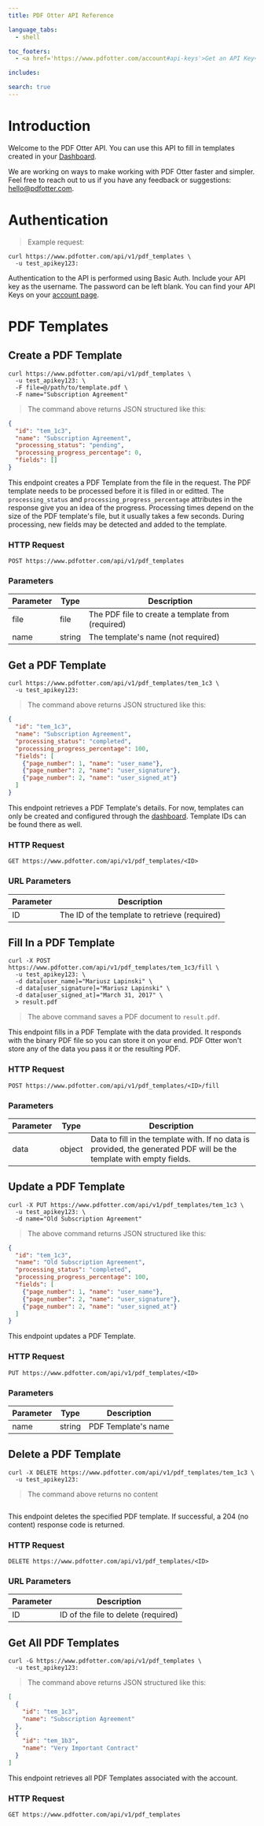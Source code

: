 ```yaml
---
title: PDF Otter API Reference

language_tabs:
  - shell

toc_footers:
  - <a href='https://www.pdfotter.com/account#api-keys'>Get an API Key</a>

includes:

search: true
---
```


# Introduction

Welcome to the PDF Otter API. You can use this API to fill in templates created in your [Dashboard](https://www.pdfotter.com/pdf_templates).

We are working on ways to make working with PDF Otter faster and simpler. Feel free to reach out to us if you have any feedback or suggestions: [hello@pdfotter.com](mailto:hello@pdfotter.com).

# Authentication

> Example request:

```shell
curl https://www.pdfotter.com/api/v1/pdf_templates \
  -u test_apikey123:
```

Authentication to the API is performed using Basic Auth. Include your API key as the username. The password can be left blank. You can find your API Keys on your [account page](https://www.pdfotter.com/account#api-keys).

# PDF Templates

## Create a PDF Template

```shell
curl https://www.pdfotter.com/api/v1/pdf_templates \
  -u test_apikey123: \
  -F file=@/path/to/template.pdf \
  -F name="Subscription Agreement"
```

> The command above returns JSON structured like this:

```json
{
  "id": "tem_1c3",
  "name": "Subscription Agreement",
  "processing_status": "pending",
  "processing_progress_percentage": 0,
  "fields": []
}
```

This endpoint creates a PDF Template from the file in the request. The PDF template needs to be processed before it is filled in or editted. The `processing_status` and `processing_progress_percentage` attributes in the response give you an idea of the progress. Processing times depend on the size of the PDF template's file, but it usually takes a few seconds. During processing, new fields may be detected and added to the template.

### HTTP Request

`POST https://www.pdfotter.com/api/v1/pdf_templates`

### Parameters

Parameter | Type |Description
--------- | ---- | -----------
file | file | The PDF file to create a template from (required)
name | string | The template's name (not required)


## Get a PDF Template

```shell
curl https://www.pdfotter.com/api/v1/pdf_templates/tem_1c3 \
  -u test_apikey123:
```

> The command above returns JSON structured like this:

```json
{
  "id": "tem_1c3",
  "name": "Subscription Agreement",
  "processing_status": "completed",
  "processing_progress_percentage": 100,
  "fields": [
    {"page_number": 1, "name": "user_name"},
    {"page_number": 2, "name": "user_signature"},
    {"page_number": 2, "name": "user_signed_at"}
  ]
}
```

This endpoint retrieves a PDF Template's details. For now, templates can only be created and configured through the [dashboard](https://www.pdfotter.com/pdf_templates). Template IDs can be found there as well.

### HTTP Request

`GET https://www.pdfotter.com/api/v1/pdf_templates/<ID>`

### URL Parameters

Parameter | Description
--------- | -----------
ID | The ID of the template to retrieve (required)

## Fill In a PDF Template

```shell
curl -X POST https://www.pdfotter.com/api/v1/pdf_templates/tem_1c3/fill \
  -u test_apikey123: \
  -d data[user_name]="Mariusz Lapinski" \
  -d data[user_signature]="Mariusz Lapinski" \
  -d data[user_signed_at]="March 31, 2017" \
  > result.pdf
```

> The above command saves a PDF document to `result.pdf`.

This endpoint fills in a PDF Template with the data provided. It responds with the binary PDF file so you can store it on your end. PDF Otter won't store any of the data you pass it or the resulting PDF.

### HTTP Request

`POST https://www.pdfotter.com/api/v1/pdf_templates/<ID>/fill`

### Parameters

Parameter | Type |Description
--------- | ---- | -----------
data | object | Data to fill in the template with. If no data is provided, the generated PDF will be the template with empty fields.

## Update a PDF Template

```shell
curl -X PUT https://www.pdfotter.com/api/v1/pdf_templates/tem_1c3 \
  -u test_apikey123: \
  -d name="Old Subscription Agreement"
```

> The above command returns JSON structured like this:

```json
{
  "id": "tem_1c3",
  "name": "Old Subscription Agreement",
  "processing_status": "completed",
  "processing_progress_percentage": 100,
  "fields": [
    {"page_number": 1, "name": "user_name"},
    {"page_number": 2, "name": "user_signature"},
    {"page_number": 2, "name": "user_signed_at"}
  ]
}
```

This endpoint updates a PDF Template.

### HTTP Request

`PUT https://www.pdfotter.com/api/v1/pdf_templates/<ID>`

### Parameters

Parameter | Type |Description
--------- | ---- | -----------
name | string | PDF Template's name

## Delete a PDF Template

```shell
curl -X DELETE https://www.pdfotter.com/api/v1/pdf_templates/tem_1c3 \
  -u test_apikey123:
```

> The command above returns no content

```json
```

This endpoint deletes the specified PDF template. If successful, a 204 (no content) response code is returned.

### HTTP Request

`DELETE https://www.pdfotter.com/api/v1/pdf_templates/<ID>`

### URL Parameters

Parameter | Description
--------- | -----------
ID | ID of the file to delete (required)

## Get All PDF Templates

```shell
curl -G https://www.pdfotter.com/api/v1/pdf_templates \
  -u test_apikey123:
```

> The command above returns JSON structured like this:

```json
[
  {
    "id": "tem_1c3",
    "name": "Subscription Agreement"
  },
  {
    "id": "tem_1b3",
    "name": "Very Important Contract"
  }
]
```

This endpoint retrieves all PDF Templates associated with the account.

### HTTP Request

`GET https://www.pdfotter.com/api/v1/pdf_templates`

